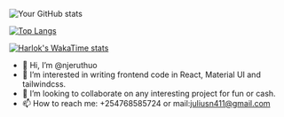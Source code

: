 ![Your GitHub stats](https://github-readme-stats.vercel.app/api?username=njeruthuo&theme=onedark&show_icons=true&count_private=true)

[![Top Langs](https://github-readme-stats.vercel.app/api/top-langs/?username=njeruthuo&theme=onedark&show_icons=true&layout=donut-vertical)](https://github.com/anuraghazra/github-readme-stats)

[![Harlok's WakaTime stats](https://github-readme-stats.vercel.app/api/wakatime?username=njeruthuo)](https://github.com/anuraghazra/github-readme-stats)

- 👋 Hi, I’m @njeruthuo
- 👀 I’m interested in writing frontend code in React, Material UI and tailwindcss.
- 💞️ I’m looking to collaborate on any interesting project for fun or cash.
- 📫 How to reach me: +254768585724 or mail:juliusn411@gmail.com

<!---
njeruthuo/njeruthuo is a ✨ special ✨ repository because its `README.md` (this file) appears on your GitHub profile.
You can click the Preview link to take a look at your changes.
--->

